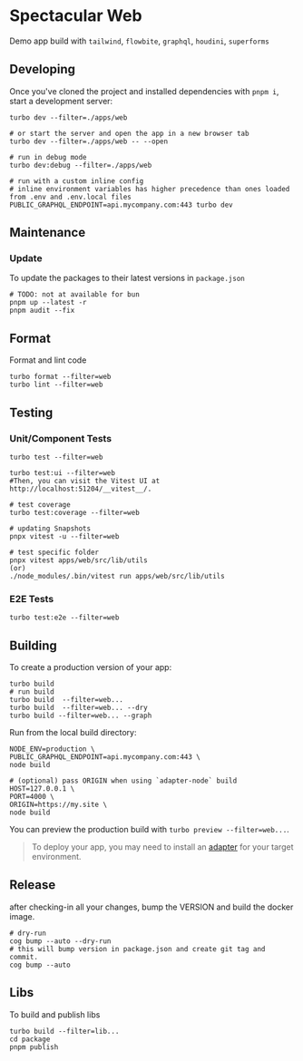 # Spectacular Web

Demo app build with `tailwind`, `flowbite`, `graphql`, `houdini`, `superforms`

## Developing

Once you've cloned the project and installed dependencies with `pnpm i`, start a development server:

```shell
turbo dev --filter=./apps/web

# or start the server and open the app in a new browser tab
turbo dev --filter=./apps/web -- --open

# run in debug mode
turbo dev:debug --filter=./apps/web

# run with a custom inline config
# inline environment variables has higher precedence than ones loaded from .env and .env.local files
PUBLIC_GRAPHQL_ENDPOINT=api.mycompany.com:443 turbo dev
```

## Maintenance

### Update

To update the packages to their latest versions in `package.json`

```shell
# TODO: not at available for bun
pnpm up --latest -r
pnpm audit --fix
```

## Format

Format and lint code

```shell
turbo format --filter=web
turbo lint --filter=web
```

## Testing

### Unit/Component Tests

```shell
turbo test --filter=web

turbo test:ui --filter=web
#Then, you can visit the Vitest UI at http://localhost:51204/__vitest__/.

# test coverage
turbo test:coverage --filter=web

# updating Snapshots
pnpx vitest -u --filter=web

# test specific folder
pnpx vitest apps/web/src/lib/utils
(or)
./node_modules/.bin/vitest run apps/web/src/lib/utils
```

### E2E Tests

```shell
turbo test:e2e --filter=web
```

## Building

To create a production version of your app:

```shell
turbo build
# run build
turbo build  --filter=web...
turbo build  --filter=web... --dry
turbo build --filter=web... --graph
```

Run from the local build directory:

```shell
NODE_ENV=production \
PUBLIC_GRAPHQL_ENDPOINT=api.mycompany.com:443 \
node build

# (optional) pass ORIGIN when using `adapter-node` build
HOST=127.0.0.1 \
PORT=4000 \
ORIGIN=https://my.site \
node build
```

You can preview the production build with `turbo preview --filter=web...`.

> To deploy your app, you may need to install an [adapter](https://kit.svelte.dev/docs/adapters) for your target
> environment.

## Release

after checking-in all your changes, bump the VERSION and build the docker image.

```shell
# dry-run
cog bump --auto --dry-run
# this will bump version in package.json and create git tag and commit.
cog bump --auto
```

## Libs

To build and publish libs

```shell
turbo build --filter=lib...
cd package
pnpm publish
```
